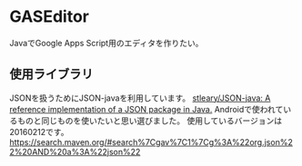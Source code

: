# GASEditor
JavaでGoogle Apps Script用のエディタを作りたい。

## 使用ライブラリ
JSONを扱うためにJSON-javaを利用しています。
[stleary/JSON-java: A reference implementation of a JSON package in Java.](https://github.com/stleary/JSON-java)
Androidで使われているものと同じものを使いたいと思い選びました。
使用しているバージョンは20160212です。
https://search.maven.org/#search%7Cgav%7C1%7Cg%3A%22org.json%22%20AND%20a%3A%22json%22